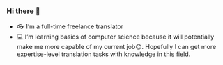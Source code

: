 ### Hi there 👋

- :eyeglasses: I’m a full-time freelance translator
- :computer: I’m learning basics of computer science because it will potentially make me more capable of my current job:blush:. Hopefully I can get more expertise-level translation tasks with knowledge in this field.
